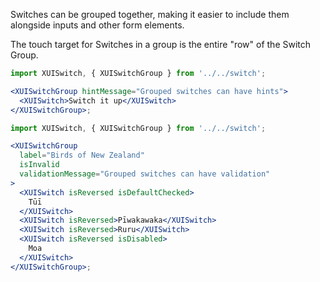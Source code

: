 Switches can be grouped together, making it easier to include them alongside inputs and other form elements.

The touch target for Switches in a group is the entire "row" of the Switch Group.

```jsx harmony
import XUISwitch, { XUISwitchGroup } from '../../switch';

<XUISwitchGroup hintMessage="Grouped switches can have hints">
  <XUISwitch>Switch it up</XUISwitch>
</XUISwitchGroup>;
```

```jsx harmony
import XUISwitch, { XUISwitchGroup } from '../../switch';

<XUISwitchGroup
  label="Birds of New Zealand"
  isInvalid
  validationMessage="Grouped switches can have validation"
>
  <XUISwitch isReversed isDefaultChecked>
    Tūī
  </XUISwitch>
  <XUISwitch isReversed>Pīwakawaka</XUISwitch>
  <XUISwitch isReversed>Ruru</XUISwitch>
  <XUISwitch isReversed isDisabled>
    Moa
  </XUISwitch>
</XUISwitchGroup>;
```
